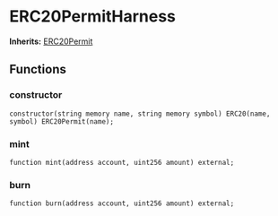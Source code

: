 # ERC20PermitHarness
**Inherits:**
[ERC20Permit](/lib/openzeppelin-contracts/contracts/token/ERC20/extensions/ERC20Permit.sol/abstract.ERC20Permit.md)


## Functions
### constructor


```solidity
constructor(string memory name, string memory symbol) ERC20(name, symbol) ERC20Permit(name);
```

### mint


```solidity
function mint(address account, uint256 amount) external;
```

### burn


```solidity
function burn(address account, uint256 amount) external;
```


